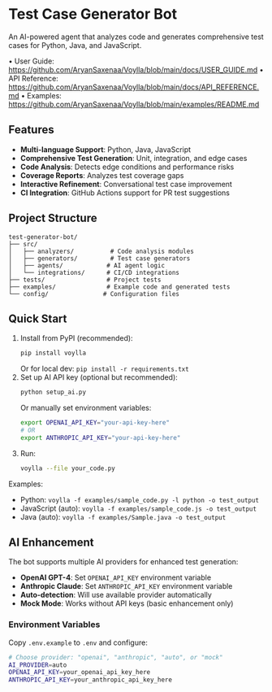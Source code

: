 # Test Case Generator Bot

An AI-powered agent that analyzes code and generates comprehensive test cases for Python, Java, and JavaScript.

• User Guide: https://github.com/AryanSaxenaa/Voylla/blob/main/docs/USER_GUIDE.md
• API Reference: https://github.com/AryanSaxenaa/Voylla/blob/main/docs/API_REFERENCE.md
• Examples: https://github.com/AryanSaxenaa/Voylla/blob/main/examples/README.md

## Features

- **Multi-language Support**: Python, Java, JavaScript
- **Comprehensive Test Generation**: Unit, integration, and edge cases
- **Code Analysis**: Detects edge conditions and performance risks
- **Coverage Reports**: Analyzes test coverage gaps
- **Interactive Refinement**: Conversational test case improvement
- **CI Integration**: GitHub Actions support for PR test suggestions

## Project Structure

```
test-generator-bot/
├── src/
│   ├── analyzers/          # Code analysis modules
│   ├── generators/         # Test case generators
│   ├── agents/            # AI agent logic
│   └── integrations/      # CI/CD integrations
├── tests/                 # Project tests
├── examples/              # Example code and generated tests
└── config/               # Configuration files
```

## Quick Start

1. Install from PyPI (recommended):
   ```bash
   pip install voylla
   ```
   Or for local dev: `pip install -r requirements.txt`
2. Set up AI API key (optional but recommended):
   ```bash
   python setup_ai.py
   ```
   Or manually set environment variables:
   ```bash
   export OPENAI_API_KEY="your-api-key-here"
   # OR
   export ANTHROPIC_API_KEY="your-api-key-here"
   ```
3. Run:
   ```bash
   voylla --file your_code.py
   ```

Examples:
- Python: `voylla -f examples/sample_code.py -l python -o test_output`
- JavaScript (auto): `voylla -f examples/sample_code.js -o test_output`
- Java (auto): `voylla -f examples/Sample.java -o test_output`

## AI Enhancement

The bot supports multiple AI providers for enhanced test generation:

- **OpenAI GPT-4**: Set `OPENAI_API_KEY` environment variable
- **Anthropic Claude**: Set `ANTHROPIC_API_KEY` environment variable  
- **Auto-detection**: Will use available provider automatically
- **Mock Mode**: Works without API keys (basic enhancement only)

### Environment Variables

Copy `.env.example` to `.env` and configure:

```bash
# Choose provider: "openai", "anthropic", "auto", or "mock"
AI_PROVIDER=auto
OPENAI_API_KEY=your_openai_api_key_here
ANTHROPIC_API_KEY=your_anthropic_api_key_here
```